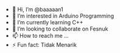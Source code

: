 - 👋 Hi, I’m @baaaaan1
- 👀 I’m interested in Arduino Programming
- 🌱 I’m currently learning C++ 
- 💞️ I’m looking to collaborate on Fesnuk
- 📫 How to reach me ...
- ⚡ Fun fact: Tidak Menarik

<!---
baaaaan1/baaaaan1 is a ✨ special ✨ repository because its `README.md` (this file) appears on your GitHub profile.
You can click the Preview link to take a look at your changes.
--->
